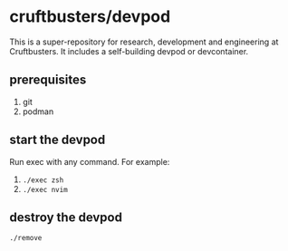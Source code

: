 # cruftbusters/devpod

This is a super-repository for research, development and engineering at Cruftbusters. It includes a self-building devpod or devcontainer.

## prerequisites

1. git
2. podman

## start the devpod

Run exec with any command. For example:

1. ``` ./exec zsh ```
2. ``` ./exec nvim ```

## destroy the devpod

``` ./remove ```

